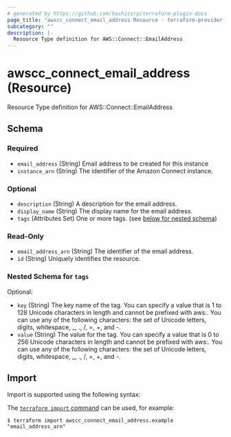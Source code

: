 ```yaml
---
# generated by https://github.com/hashicorp/terraform-plugin-docs
page_title: "awscc_connect_email_address Resource - terraform-provider-awscc"
subcategory: ""
description: |-
  Resource Type definition for AWS::Connect::EmailAddress
---
```


# awscc_connect_email_address (Resource)

Resource Type definition for AWS::Connect::EmailAddress



<!-- schema generated by tfplugindocs -->
## Schema

### Required

- `email_address` (String) Email address to be created for this instance
- `instance_arn` (String) The identifier of the Amazon Connect instance.

### Optional

- `description` (String) A description for the email address.
- `display_name` (String) The display name for the email address.
- `tags` (Attributes Set) One or more tags. (see [below for nested schema](#nestedatt--tags))

### Read-Only

- `email_address_arn` (String) The identifier of the email address.
- `id` (String) Uniquely identifies the resource.

<a id="nestedatt--tags"></a>
### Nested Schema for `tags`

Optional:

- `key` (String) The key name of the tag. You can specify a value that is 1 to 128 Unicode characters in length and cannot be prefixed with aws:. You can use any of the following characters: the set of Unicode letters, digits, whitespace, _, ., /, =, +, and -.
- `value` (String) The value for the tag. You can specify a value that is 0 to 256 Unicode characters in length and cannot be prefixed with aws:. You can use any of the following characters: the set of Unicode letters, digits, whitespace, _, ., /, =, +, and -.

## Import

Import is supported using the following syntax:

The [`terraform import` command](https://developer.hashicorp.com/terraform/cli/commands/import) can be used, for example:

```shell
$ terraform import awscc_connect_email_address.example "email_address_arn"
```
